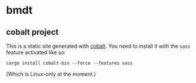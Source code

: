 # bmdt

## cobalt project

This is a static site generated with [cobalt](https://github.com/cobalt-org/cobalt.rs#installation). You need to install it with the `sass` feature activated like so:

```
cargo install cobalt-bin --force --features sass
```

(Which is Linux-only at the moment.)  